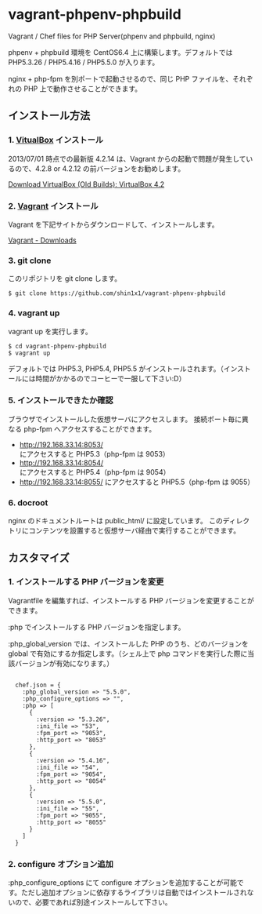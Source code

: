# vagrant-phpenv-phpbuild

Vagrant / Chef files for PHP Server(phpenv and phpbuild, nginx)

phpenv + phpbuild 環境を CentOS6.4 上に構築します。デフォルトでは PHP5.3.26 / PHP5.4.16 / PHP5.5.0 が入ります。

nginx + php-fpm を別ポートで起動させるので、同じ PHP ファイルを、それぞれの PHP 上で動作させることができます。

## インストール方法

### 1. <a href="https://www.virtualbox.org/">VitualBox</a> インストール

  2013/07/01 時点での最新版 4.2.14 は、Vagrant からの起動で問題が発生しているので、4.2.8 or 4.2.12 の前バージョンをお勧めします。

  <a href="https://www.virtualbox.org/wiki/Download_Old_Builds_4_2">Download VirtualBox (Old Builds): VirtualBox 4.2</a>

### 2. <a href="http://www.vagrantup.com/">Vagrant</a> インストール

  Vagrant を下記サイトからダウンロードして、インストールします。

  <a href="http://downloads.vagrantup.com/">Vagrant - Downloads</a>

### 3. git clone

  このリポジトリを git clone します。
  
    $ git clone https://github.com/shin1x1/vagrant-phpenv-phpbuild

### 4. vagrant up

  vagrant up を実行します。

    $ cd vagrant-phpenv-phpbuild
    $ vagrant up

  デフォルトでは PHP5.3, PHP5.4, PHP5.5 がインストールされます。（インストールには時間がかかるのでコーヒーで一服して下さい:D）

### 5. インストールできたか確認

  ブラウザでインストールした仮想サーバにアクセスします。
  接続ポート毎に異なる php-fpm へアクセスすることができます。

  * http://192.168.33.14:8053/ にアクセスすると PHP5.3（php-fpm は 9053）
  * http://192.168.33.14:8054/ にアクセスすると PHP5.4（php-fpm は 9054）
  * http://192.168.33.14:8055/ にアクセスすると PHP5.5（php-fpm は 9055）

### 6. docroot

  nginx のドキュメントルートは public_html/ に設定しています。
  このディレクトリにコンテンツを設置すると仮想サーバ経由で実行することができます。

## カスタマイズ

### 1. インストールする PHP バージョンを変更

  Vagrantfile を編集すれば、インストールする PHP バージョンを変更することができます。
 
  :php でインストールする PHP バージョンを指定します。
  
  :php_global_version では、インストールした PHP のうち、どのバージョンを global で有効にするか指定します。（シェル上で php コマンドを実行した際に当該バージョンが有効になります。）

  ```

    chef.json = {
      :php_global_version => "5.5.0",
      :php_configure_options => "",
      :php => [
        {
          :version => "5.3.26",
          :ini_file => "53",
          :fpm_port => "9053",
          :http_port => "8053"
        },
        {
          :version => "5.4.16",
          :ini_file => "54",
          :fpm_port => "9054",
          :http_port => "8054"
        },
        {
          :version => "5.5.0",
          :ini_file => "55",
          :fpm_port => "9055",
          :http_port => "8055"
        }
      ]
    }

  ```

### 2. configure オプション追加

  :php_configure_options にて configure オプションを追加することが可能です。ただし追加オプションに依存するライブラリは自動ではインストールされないので、必要であれば別途インストールして下さい。

